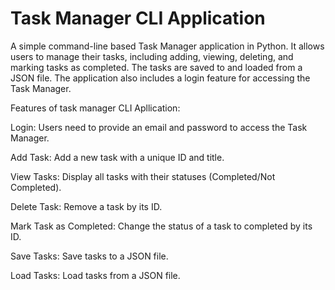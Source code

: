 # Task Manager CLI Application 

A simple command-line based Task Manager application in Python. It allows users to manage their tasks, including adding, viewing, deleting, and marking tasks as completed. The tasks are saved to and loaded from a JSON file. The application also includes a login feature for accessing the Task Manager.

Features of task manager CLI Apllication:

Login: Users need to provide an email and password to access the Task Manager.

Add Task: Add a new task with a unique ID and title.

View Tasks: Display all tasks with their statuses (Completed/Not Completed).

Delete Task: Remove a task by its ID.

Mark Task as Completed: Change the status of a task to completed by its ID.

Save Tasks: Save tasks to a JSON file.

Load Tasks: Load tasks from a JSON file.